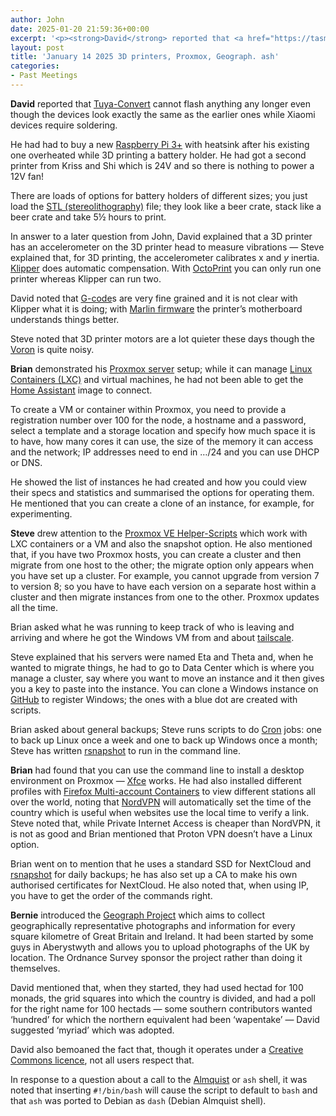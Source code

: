 ```yaml
---
author: John
date: 2025-01-20 21:59:36+00:00
excerpt: '<p><strong>David</strong> reported that <a href="https://tasmota.github.io/docs/Tuya-Convert/" type="text/html" role="link">Tuya-Convert</a> cannot flash anything any longer even though the devices look exactly the same as the earlier ones while Xiaomi devices require soldering.</p><p>He had had to buy a new <a href="https://www.raspberrypi.com/products/raspberry-pi-3-model-b-plus/" type="text/html" role="link">Raspberry Pi 3+</a> with heatsink after his existing one overheated while 3D printing a battery holder. He had got a second printer from Kriss and Shi which is 24V and so there is nothing to power a 12V fan!</p><p>There are loads of options for battery holders of different sizes; you just load the <a href="https://en.wikipedia.org/wiki/STL_(file_format)" type="text/html" role="link">STL (stereolithography)</a> file; they look like a beer crate, stack like a beer crate and take 5½ hours to print.</p>'
layout: post
title: 'January 14 2025 3D printers, Proxmox, Geograph. ash'
categories:
- Past Meetings
---
```

<p><strong>David</strong> reported that <a href="https://tasmota.github.io/docs/Tuya-Convert/" type="text/html" role="link">Tuya-Convert</a> cannot flash anything any longer even though the devices look exactly the same as the earlier ones while Xiaomi devices require soldering.</p><p>He had had to buy a new <a href="https://www.raspberrypi.com/products/raspberry-pi-3-model-b-plus/" type="text/html" role="link">Raspberry Pi 3+</a> with heatsink after his existing one overheated while 3D printing a battery holder. He had got a second printer from Kriss and Shi which is 24V and so there is nothing to power a 12V fan!</p><p>There are loads of options for battery holders of different sizes; you just load the <a href="https://en.wikipedia.org/wiki/STL_(file_format)" type="text/html" role="link">STL (stereolithography)</a> file; they look like a beer crate, stack like a beer crate and take 5½ hours to print.</p><p>In answer to a later question from John, David explained that a 3D printer has an accelerometer on the 3D printer head to measure vibrations — Steve explained that, for 3D printing, the accelerometer calibrates </em>x<a> and <em>y</em> inertia. <a href="https://www.klipper3d.org/Measuring_Resonances.html" type="text/html" role="link">Klipper</a> does automatic compensation. With <a href="https://octoprint.org/" type="text/html" role="link">OctoPrint</a> you can only run one printer whereas Klipper can run two.</p><p>David noted that <a href="https://en.wikipedia.org/wiki/G-code" type="text/html" role="link">G-code</a>s are very fine grained and it is not clear with Klipper what it is doing; with <a href="https://marlinfw.org/" type="text/html" role="link">Marlin firmware</a> the printer’s motherboard understands things better.</p><p>Steve noted that 3D printer motors are a lot quieter these days though the <a href="https://www.vorondesign.com/" type="text/html" role="link">Voron</a> is quite noisy.</p><p><strong>Brian</strong> demonstrated his <a href="https://www.proxmox.com/en/proxmox-virtual-environment/overview" type="text/html" role="link">Proxmox server</a> setup; while it can manage <a href="https://en.wikipedia.org/wiki/LXC" type="text/html" role="link">Linux Containers (LXC)</a> and virtual machines, he had not been able to get the <a href="https://www.home-assistant.io/" type="text/html" role="link">Home Assistant</a> image to connect.</p><p>To create a VM or container within Proxmox, you need to provide a registration number over 100 for the node, a hostname and a password, select a template and a storage location and specify how much space it is to have, how many cores it can use, the size of the memory it can access and the network; IP addresses need to end in …/24 and you can use DHCP or DNS.</p><p>He showed the list of instances he had created and how you could view their specs and statistics and summarised the options for operating them. He mentioned that you can create a clone of an instance, for example, for experimenting.</p><p><strong>Steve</strong> drew attention to the <a href="https://tteck.github.io/Proxmox/#home-assistant" type="text/html" role="link">Proxmox VE Helper-Scripts</a> which work with LXC containers or a VM and also the snapshot option. He also mentioned that, if you have two Proxmox hosts, you can create a cluster and then migrate from one host to the other; the migrate option only appears when you have set up a cluster. For example, you cannot upgrade from version 7 to version 8; so you have to have each version on a separate host within a cluster and then migrate instances from one to the other. Proxmox updates all the time.</p><p>Brian asked what he was running to keep track of who is leaving and arriving and where he got the Windows VM from and about <a href="https://tailscale.com/" type="text/html" role="link">tailscale</a>.</p><p>Steve explained that his servers were named Eta and Theta and, when he wanted to migrate things, he had to go to Data Center which is where you manage a cluster, say where you want to move an instance and it then gives you a key to paste into the instance. You can clone a Windows instance on <a href="https://github.com/orgs/microsoft/repositories?q=windows" type="text/html" role="link">GitHub</a> to register Windows; the ones with a blue dot are created with scripts.</p><p>Brian asked about general backups; Steve runs scripts to do <a href="https://en.wikipedia.org/wiki/Cron" type="text/html" role="link">Cron</a> jobs: one to back up Linux once a week and one to back up Windows once a month; Steve has written <a href="https://rsnapshot.org/" type="text/html" role="link">rsnapshot</a> to run in the command line.</p><p><strong>Brian</strong> had found that you can use the command line to install a desktop environment on Proxmox — <a href="https://xfce.org/" type="text/html" role="link">Xfce</a>  works. He had also installed different profiles with <a href="https://addons.mozilla.org/en-GB/firefox/addon/multi-account-containers/" type="text/html" role="link">Firefox Multi-account Containers</a> to view different stations all over the world, noting that <a href="https://nordvpn.com/" type="text/html" role="link">NordVPN</a> will automatically set the time of the country which is useful when websites use the local time to verify a link. Steve noted that, while Private Internet Access is cheaper than NordVPN, it is not as good and Brian mentioned that Proton VPN doesn’t have a Linux option.</p><p>Brian went on to mention that he uses a standard SSD for NextCloud and <a href="https://rsnapshot.org/" type="text/html" role="link">rsnapshot</a> for daily backups; he has also set up a CA to make his own authorised certificates for NextCloud. He also noted that, when using IP, you have to get the order of the commands right.</p><p><strong>Bernie</strong> introduced the <a href="https://www.geograph.org.uk/" type="text/html" role="link">Geograph Project</a> which aims to collect geographically representative photographs and information for every square kilometre of Great Britain and Ireland. It had been started by some guys in Aberystwyth and allows you to upload photographs of the UK by location. The Ordnance Survey sponsor the project rather than doing it themselves.</p><p>David mentioned that, when they started, they had used hectad for 100 monads, the grid squares into which the country is divided, and had a poll for the right name for 100 hectads — some southern contributors wanted ‘hundred’ for which the northern equivalent had been ‘wapentake’ — David suggested ‘myriad’ which was adopted.</p><p>David also bemoaned the fact that, though it operates under a <a href="https://creativecommons.org/share-your-work/cclicenses/" type="text/html" role="link">Creative Commons licence</a>, not all users respect that.</p><p>In response to a question about a call to the <a href="https://en.wikipedia.org/wiki/Almquist_shell" type="text/html" role="link">Almquist</a> or <code>ash</code> shell, it was noted that inserting <code>#!/bin/bash</code> will cause the script to default to <code>bash</code> and that <code>ash</code> was ported to Debian as <code>dash</code> (Debian Almquist shell).</p>
